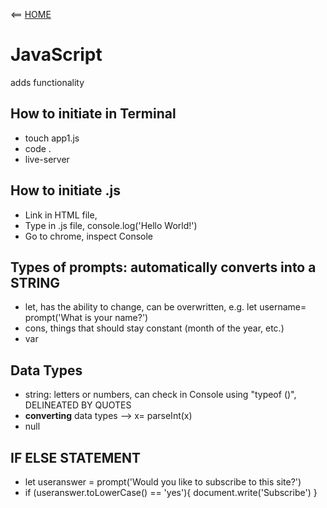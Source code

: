 <== [HOME](README.md)

# JavaScript # 
adds functionality

## How to initiate in Terminal
* touch app1.js
* code .
* live-server

## How to initiate .js
* Link in HTML file, <script src="app1.js"></script>
* Type in .js file, console.log('Hello World!')
* Go to chrome, inspect Console

## Types of prompts: automatically converts into a STRING
* let, has the ability to change, can be overwritten, e.g. let username= prompt('What is your name?')
* cons, things that should stay constant (month of the year, etc.)
* var

## Data Types
* string: letters or numbers, can check in Console using "typeof ()", DELINEATED BY QUOTES
* **converting** data types --> x= parseInt(x)
* null

## IF ELSE STATEMENT
* let useranswer = prompt('Would you like to subscribe to this site?')
* if (useranswer.toLowerCase() == 'yes'){
    document.write('Subscribe')
}
